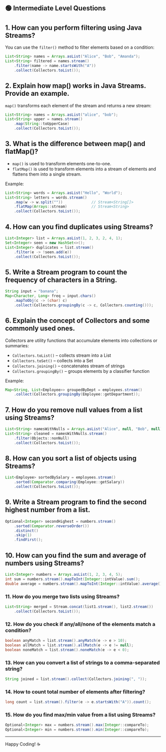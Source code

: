 ## 🟢 Intermediate Level Questions

## 1. How can you perform filtering using Java Streams?
You can use the `filter()` method to filter elements based on a condition:

```java
List<String> names = Arrays.asList("Alice", "Bob", "Amanda");
List<String> filtered = names.stream()
    .filter(name -> name.startsWith("A"))
    .collect(Collectors.toList());
```

## 2. Explain how map() works in Java Streams. Provide an example.
`map()` transforms each element of the stream and returns a new stream:

```java
List<String> names = Arrays.asList("alice", "bob");
List<String> upper = names.stream()
    .map(String::toUpperCase)
    .collect(Collectors.toList());
```

## 3. What is the difference between map() and flatMap()?
- `map()` is used to transform elements one-to-one.
- `flatMap()` is used to transform elements into a stream of elements and flattens them into a single stream.

Example:
```java
List<String> words = Arrays.asList("Hello", "World");
List<String> letters = words.stream()
    .map(w -> w.split(""))             // Stream<String[]>
    .flatMap(Arrays::stream)           // Stream<String>
    .collect(Collectors.toList());
```

## 4. How can you find duplicates using Streams?

```java
List<Integer> list = Arrays.asList(1, 2, 3, 2, 4, 1);
Set<Integer> seen = new HashSet<>();
List<Integer> duplicates = list.stream()
    .filter(e -> !seen.add(e))
    .collect(Collectors.toList());
```

## 5. Write a Stream program to count the frequency of characters in a String.

```java
String input = "banana";
Map<Character, Long> freq = input.chars()
    .mapToObj(c -> (char) c)
    .collect(Collectors.groupingBy(c -> c, Collectors.counting()));
```

## 6. Explain the concept of Collectors and some commonly used ones.
Collectors are utility functions that accumulate elements into collections or summaries:
- `Collectors.toList()` – collects stream into a List
- `Collectors.toSet()` – collects into a Set
- `Collectors.joining()` – concatenates stream of strings
- `Collectors.groupingBy()` – groups elements by a classifier function

Example:
```java
Map<String, List<Employee>> groupedByDept = employees.stream()
    .collect(Collectors.groupingBy(Employee::getDepartment));
```

## 7. How do you remove null values from a list using Streams?

```java
List<String> namesWithNulls = Arrays.asList("Alice", null, "Bob", null);
List<String> cleaned = namesWithNulls.stream()
    .filter(Objects::nonNull)
    .collect(Collectors.toList());
```

## 8. How can you sort a list of objects using Streams?

```java
List<Employee> sortedBySalary = employees.stream()
    .sorted(Comparator.comparing(Employee::getSalary))
    .collect(Collectors.toList());
```

## 9. Write a Stream program to find the second highest number from a list.

```java
Optional<Integer> secondHighest = numbers.stream()
    .sorted(Comparator.reverseOrder())
    .distinct()
    .skip(1)
    .findFirst();
```

## 10. How can you find the sum and average of numbers using Streams?

```java
List<Integer> numbers = Arrays.asList(1, 2, 3, 4, 5);
int sum = numbers.stream().mapToInt(Integer::intValue).sum();
double average = numbers.stream().mapToInt(Integer::intValue).average().orElse(0);
```

### 11. How do you merge two lists using Streams?
```java
List<String> merged = Stream.concat(list1.stream(), list2.stream())
    .collect(Collectors.toList());
```

### 12. How do you check if any/all/none of the elements match a condition?
```java
boolean anyMatch = list.stream().anyMatch(e -> e > 10);
boolean allMatch = list.stream().allMatch(e -> e != null);
boolean noneMatch = list.stream().noneMatch(e -> e < 0);
```

### 13. How can you convert a list of strings to a comma-separated string?
```java
String joined = list.stream().collect(Collectors.joining(", "));
```

### 14. How to count total number of elements after filtering?
```java
long count = list.stream().filter(e -> e.startsWith("A")).count();
```

### 15. How do you find max/min value from a list using Streams?
```java
Optional<Integer> max = numbers.stream().max(Integer::compareTo);
Optional<Integer> min = numbers.stream().min(Integer::compareTo);
```

-----------------------------------------------------------------

Happy Coding! ☕